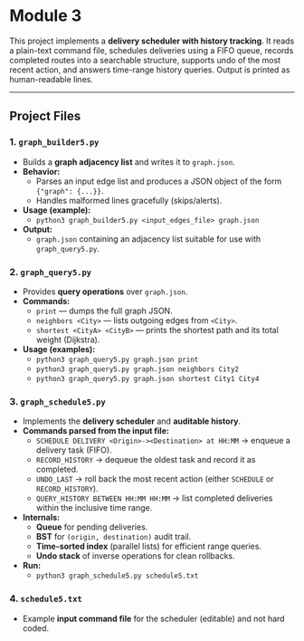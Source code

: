 # Module 3

This project implements a **delivery scheduler with history tracking**. It reads a plain-text command file, schedules deliveries using a FIFO queue, records completed routes into a searchable structure, supports undo of the most recent action, and answers time-range history queries. Output is printed as human-readable lines.

---

## Project Files

### 1. `graph_builder5.py`
- Builds a **graph adjacency list** and writes it to `graph.json`.
- **Behavior:**
  - Parses an input edge list and produces a JSON object of the form `{"graph": {...}}`.
  - Handles malformed lines gracefully (skips/alerts).
- **Usage (example):**
  - `python3 graph_builder5.py <input_edges_file> graph.json`
- **Output:**
  - `graph.json` containing an adjacency list suitable for use with `graph_query5.py`.

### 2. `graph_query5.py`
- Provides **query operations** over `graph.json`.
- **Commands:**
  - `print` — dumps the full graph JSON.
  - `neighbors <City>` — lists outgoing edges from `<City>`.
  - `shortest <CityA> <CityB>` — prints the shortest path and its total weight (Dijkstra).
- **Usage (examples):**
  - `python3 graph_query5.py graph.json print`
  - `python3 graph_query5.py graph.json neighbors City2`
  - `python3 graph_query5.py graph.json shortest City1 City4`

### 3. `graph_schedule5.py`
- Implements the **delivery scheduler** and **auditable history**.
- **Commands parsed from the input file:**
  - `SCHEDULE DELIVERY <Origin>-><Destination> at HH:MM` → enqueue a delivery task (FIFO).
  - `RECORD_HISTORY` → dequeue the oldest task and record it as completed.
  - `UNDO_LAST` → roll back the most recent action (either `SCHEDULE` or `RECORD_HISTORY`).
  - `QUERY_HISTORY BETWEEN HH:MM HH:MM` → list completed deliveries within the inclusive time range.
- **Internals:**
  - **Queue** for pending deliveries.
  - **BST** for `(origin, destination)` audit trail.
  - **Time-sorted index** (parallel lists) for efficient range queries.
  - **Undo stack** of inverse operations for clean rollbacks.
- **Run:**
  - `python3 graph_schedule5.py schedule5.txt`

### 4. `schedule5.txt`
- Example **input command file** for the scheduler (editable) and not hard coded.
